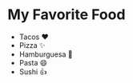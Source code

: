 # My Favorite Food
- Tacos :heart:
- Pizza :sparkles:
- Hamburguesa :tada:
- Pasta :smile:
- Sushi :+1:
